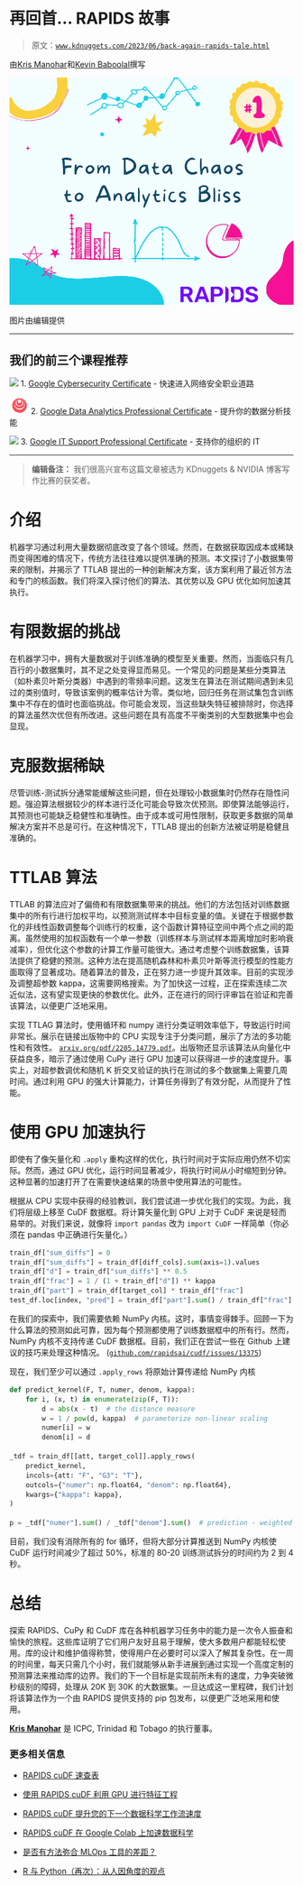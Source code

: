 # 再回首… RAPIDS 故事

> 原文：[`www.kdnuggets.com/2023/06/back-again-rapids-tale.html`](https://www.kdnuggets.com/2023/06/back-again-rapids-tale.html)

由[Kris Manohar](https://www.linkedin.com/in/kris-manohar-phd-4b9117a/)和[Kevin Baboolal](https://www.linkedin.com/in/kevin-baboolal-b3313595/)撰写

![再回首… RAPIDS 故事](img/0aaf39d85cdb9016557725d139bcb00e.png)

图片由编辑提供

* * *

## 我们的前三个课程推荐

![](img/0244c01ba9267c002ef39d4907e0b8fb.png) 1\. [Google Cybersecurity Certificate](https://www.kdnuggets.com/google-cybersecurity) - 快速进入网络安全职业道路

![](img/e225c49c3c91745821c8c0368bf04711.png) 2\. [Google Data Analytics Professional Certificate](https://www.kdnuggets.com/google-data-analytics) - 提升你的数据分析技能

![](img/0244c01ba9267c002ef39d4907e0b8fb.png) 3\. [Google IT Support Professional Certificate](https://www.kdnuggets.com/google-itsupport) - 支持你的组织的 IT

* * *

> **编辑备注：** 我们很高兴宣布这篇文章被选为 KDnuggets & NVIDIA 博客写作比赛的获奖者。

# 介绍

机器学习通过利用大量数据彻底改变了各个领域。然而，在数据获取因成本或稀缺而变得困难的情况下，传统方法往往难以提供准确的预测。本文探讨了小数据集带来的限制，并揭示了 TTLAB 提出的一种创新解决方案，该方案利用了最近邻方法和专门的核函数。我们将深入探讨他们的算法、其优势以及 GPU 优化如何加速其执行。

# 有限数据的挑战

在机器学习中，拥有大量数据对于训练准确的模型至关重要。然而，当面临只有几百行的小数据集时，其不足之处变得显而易见。一个常见的问题是某些分类算法（如朴素贝叶斯分类器）中遇到的零频率问题。这发生在算法在测试期间遇到未见过的类别值时，导致该案例的概率估计为零。类似地，回归任务在测试集包含训练集中不存在的值时也面临挑战。你可能会发现，当这些缺失特征被排除时，你选择的算法虽然次优但有所改进。这些问题在具有高度不平衡类别的大型数据集中也会显现。

# 克服数据稀缺

尽管训练-测试拆分通常能缓解这些问题，但在处理较小数据集时仍然存在隐性问题。强迫算法根据较少的样本进行泛化可能会导致次优预测。即使算法能够运行，其预测也可能缺乏稳健性和准确性。由于成本或可用性限制，获取更多数据的简单解决方案并不总是可行。在这种情况下，TTLAB 提出的创新方法被证明是稳健且准确的。

# TTLAB 算法

TTLAB 的算法应对了偏倚和有限数据集带来的挑战。他们的方法包括对训练数据集中的所有行进行加权平均，以预测测试样本中目标变量的值。关键在于根据参数化的非线性函数调整每个训练行的权重，这个函数计算特征空间中两个点之间的距离。虽然使用的加权函数有一个单一参数（训练样本与测试样本距离增加时影响衰减率），但优化这个参数的计算工作量可能很大。通过考虑整个训练数据集，该算法提供了稳健的预测。这种方法在提高随机森林和朴素贝叶斯等流行模型的性能方面取得了显著成功。随着算法的普及，正在努力进一步提升其效率。目前的实现涉及调整超参数 kappa，这需要网格搜索。为了加快这一过程，正在探索连续二次近似法，这有望实现更快的参数优化。此外，正在进行的同行评审旨在验证和完善该算法，以便更广泛地采用。

实现 TTLAG 算法时，使用循环和 numpy 进行分类证明效率低下，导致运行时间非常长。展示在链接出版物中的 CPU 实现专注于分类问题，展示了方法的多功能性和有效性。 [`arxiv.org/pdf/2205.14779.pdf`](https://arxiv.org/pdf/2205.14779.pdf)。出版物还显示该算法从向量化中获益良多，暗示了通过使用 CuPy 进行 GPU 加速可以获得进一步的速度提升。事实上，对超参数调优和随机 K 折交叉验证的执行在测试的多个数据集上需要几周时间。通过利用 GPU 的强大计算能力，计算任务得到了有效分配，从而提升了性能。

# 使用 GPU 加速执行

即使有了像矢量化和 `.apply` 重构这样的优化，执行时间对于实际应用仍然不切实际。然而，通过 GPU 优化，运行时间显著减少，将执行时间从小时缩短到分钟。这种显著的加速打开了在需要快速结果的场景中使用算法的可能性。

根据从 CPU 实现中获得的经验教训，我们尝试进一步优化我们的实现。为此，我们将层级上移至 CuDF 数据框。将计算矢量化到 GPU 上对于 CuDF 来说是轻而易举的。对我们来说，就像将 `import pandas` 改为 `import CuDF` 一样简单（你必须在 pandas 中正确进行矢量化。）

```py
train_df["sum_diffs"] = 0
train_df["sum_diffs"] = train_df[diff_cols].sum(axis=1).values
train_df["d"] = train_df["sum_diffs"] ** 0.5
train_df["frac"] = 1 / (1 + train_df["d"]) ** kappa
train_df["part"] = train_df[target_col] * train_df["frac"]
test_df.loc[index, "pred"] = train_df["part"].sum() / train_df["frac"].sum()
```

在我们的探索中，我们需要依赖 NumPy 内核。这时，事情变得棘手。回顾一下为什么算法的预测如此可靠，因为每个预测都使用了训练数据框中的所有行。然而，NumPy 内核不支持传递 CuDF 数据框。目前，我们正在尝试一些在 Github 上建议的技巧来处理这种情况。 ([`github.com/rapidsai/cudf/issues/13375`](https://github.com/rapidsai/cudf/issues/13375))

现在，我们至少可以通过 `.apply_rows` 将原始计算传递给 NumPy 内核

```py
def predict_kernel(F, T, numer, denom, kappa):
    for i, (x, t) in enumerate(zip(F, T)):
        d = abs(x - t)  # the distance measure
        w = 1 / pow(d, kappa)  # parameterize non-linear scaling
        numer[i] = w
        denom[i] = d

_tdf = train_df[[att, target_col]].apply_rows(
    predict_kernel,
    incols={att: "F", "G3": "T"},
    outcols={"numer": np.float64, "denom": np.float64},
    kwargs={"kappa": kappa},
)

p = _tdf["numer"].sum() / _tdf["denom"].sum()  # prediction - weighted average
```

目前，我们没有消除所有的 for 循环，但将大部分计算推送到 NumPy 内核使 CuDF 运行时间减少了超过 50%，标准的 80-20 训练测试拆分的时间约为 2 到 4 秒。

# 总结

探索 RAPIDS、CuPy 和 CuDF 库在各种机器学习任务中的能力是一次令人振奋和愉快的旅程。这些库证明了它们用户友好且易于理解，使大多数用户都能轻松使用。库的设计和维护值得称赞，使得用户在必要时可以深入了解其复杂性。在一周的时间里，每天只需几个小时，我们就能够从新手进展到通过实现一个高度定制的预测算法来推动库的边界。我们的下一个目标是实现前所未有的速度，力争突破微秒级别的障碍，处理从 20K 到 30K 的大数据集。一旦达成这一里程碑，我们计划将该算法作为一个由 RAPIDS 提供支持的 pip 包发布，以便更广泛地采用和使用。

**[Kris Manohar](https://www.linkedin.com/in/kris-manohar-phd-4b9117a/)** 是 ICPC, Trinidad 和 Tobago 的执行董事。

### 更多相关信息

+   [RAPIDS cuDF 速查表](https://www.kdnuggets.com/2023/05/cudf-data-science-cheat-sheet.html)

+   [使用 RAPIDS cuDF 利用 GPU 进行特征工程](https://www.kdnuggets.com/2023/06/rapids-cudf-leverage-gpu-feature-engineering.html)

+   [RAPIDS cuDF 提升您的下一个数据科学工作流速度](https://www.kdnuggets.com/2023/04/rapids-cudf-speed-next-data-science-workflow.html)

+   [RAPIDS cuDF 在 Google Colab 上加速数据科学](https://www.kdnuggets.com/2023/01/rapids-cudf-accelerated-data-science-google-colab.html)

+   [是否有方法弥合 MLOps 工具的差距？](https://www.kdnuggets.com/2022/08/way-bridge-mlops-tools-gap.html)

+   [R 与 Python（再次）：从人因角度的观点](https://www.kdnuggets.com/2022/01/r-python-human-factor-perspective.html)
